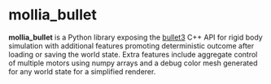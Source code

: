 # mollia_bullet

**mollia_bullet** is a Python library exposing the [bullet3](https://github.com/bulletphysics/bullet3) C++ API for rigid body simulation with additional features promoting deterministic outcome after loading or saving the world state. Extra features include aggregate control of multiple motors using numpy arrays and a debug color mesh generated for any world state for a simplified renderer.
